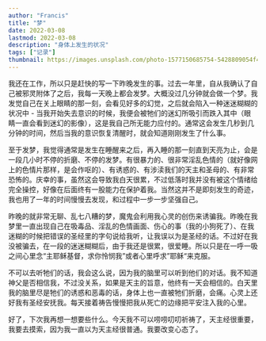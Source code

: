 ```yaml
---
author: "Francis"
title: "梦"
date: 2022-03-08
lastmod: 2022-03-08
description: "身体上发生的状况"
tags: ["记录"]
thumbnail: https://images.unsplash.com/photo-1577150685754-5428809054f4?ixlib=rb-1.2.1&ixid=MnwxMjA3fDB8MHxwaG90by1wYWdlfHx8fGVufDB8fHx8&auto=format&fit=crop&w=870&q=80
---
```


我还在工作，所以只是赶快的写一下昨晚发生的事。过去一年里，自从我确认了自己被邪灵附体了之后，我每一天晚上都会发梦。大概没过几分钟就会做一个梦。我发觉自己在关上眼睛的那一刻，会看见好多的幻觉，之后就会陷入一种迷迷糊糊的状况中 - 当我开始失去意识的时候，我便会被牠们的迷幻所吸引而跌入其中（眼睛一直会看到迷幻的影像），这是我自己所无能力应付的。通常这会发生几秒到几分钟的时间，然后当我的意识恢复清醒时，就会知道刚刚发生了什么事。

至于发梦，我觉得通常是发生在睡醒来之后，再入睡的那一刻直到天亮为止，会是一段几小时不停的折磨、不停的发梦。有很暴力的、很非常淫乱色情的（就好像网上的色情片那样，是会作呕的）、有诱惑的、有涉渎我们的天主和圣母的、有非常恐怖的。庆幸的事，虽然这会导致我白天很累，不过低落时我并没有被这个情绪给完全操控，好像在后面终有一股能力在保护着我。当然这并不是即刻发生的奇迹，我也用了一年的时间慢慢去发现，和过程中一步一步坚强自己。

昨晚的就非常无聊、乱七八糟的梦，魔鬼会利用我心灵的创伤来诱骗我。昨晚在我梦里一直出现自己在吸毒品、淫乱的色情画面、伤心的事（我的小狗死了）、在我迷糊的时候把错误的圣经里的字句说给我听，让我误以为是圣经的话。不过好在我没被骗去，在一段的迷迷糊糊后，由于我还是很累，很爱睡。所以只是在一呼一吸之间心里念“主耶稣基督，求你怜悯我”或者心里呼求”耶稣“来克服。

不可以去听牠们的话，我会这么说，因为我的脑里可以听到他们的对话。我不知道神父是否相信我，不过没关系，如果是天主的旨意，他终有一天会相信的。白天里我的脑里尽是牠们的诱惑和恶毒的话，身体上也一直被牠们折磨，会痛。心灵上还好我有圣经安抚我。每天接着祷告慢慢把我从死亡的边缘把平安注入我的心里。

好了，下次我再想一想要些什么。今天我不可以唠唠叨叨祈祷了，天主经很重要，我要去摸索，因为我一直以为天主经很普通。我要改变心态了。
